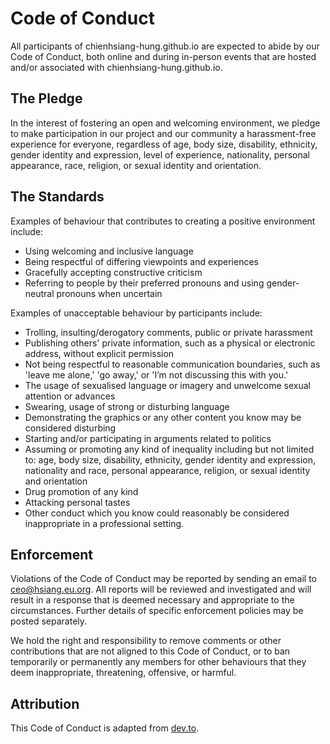 
# Code of Conduct

All participants of chienhsiang-hung.github.io are expected to abide by our Code of Conduct, both online and during in-person events that are hosted and/or associated with chienhsiang-hung.github.io.

## The Pledge

In the interest of fostering an open and welcoming environment, we pledge to make participation in our project and our community a harassment-free experience for everyone, regardless of age, body size, disability, ethnicity, gender identity and expression, level of experience, nationality, personal appearance, race, religion, or sexual identity and orientation.

## The Standards

Examples of behaviour that contributes to creating a positive environment include:

-   Using welcoming and inclusive language
-   Being respectful of differing viewpoints and experiences
-   Gracefully accepting constructive criticism
-   Referring to people by their preferred pronouns and using gender-neutral pronouns when uncertain

Examples of unacceptable behaviour by participants include:

-   Trolling, insulting/derogatory comments, public or private harassment
-   Publishing others' private information, such as a physical or electronic address, without explicit permission
-   Not being respectful to reasonable communication boundaries, such as 'leave me alone,' 'go away,' or 'I’m not discussing this with you.'
-   The usage of sexualised language or imagery and unwelcome sexual attention or advances
-   Swearing, usage of strong or disturbing language
-   Demonstrating the graphics or any other content you know may be considered disturbing
-   Starting and/or participating in arguments related to politics
-   Assuming or promoting any kind of inequality including but not limited to: age, body size, disability, ethnicity, gender identity and expression, nationality and race, personal appearance, religion, or sexual identity and orientation
-   Drug promotion of any kind
-   Attacking personal tastes
-   Other conduct which you know could reasonably be considered inappropriate in a professional setting.

## Enforcement

Violations of the Code of Conduct may be reported by sending an email to  [ceo@hsiang.eu.org](mailto:ceo@hsiang.eu.org). All reports will be reviewed and investigated and will result in a response that is deemed necessary and appropriate to the circumstances. Further details of specific enforcement policies may be posted separately.

We hold the right and responsibility to remove comments or other contributions that are not aligned to this Code of Conduct, or to ban temporarily or permanently any members for other behaviours that they deem inappropriate, threatening, offensive, or harmful.

## Attribution

This Code of Conduct is adapted from  [dev.to](https://dev.to/code-of-conduct).